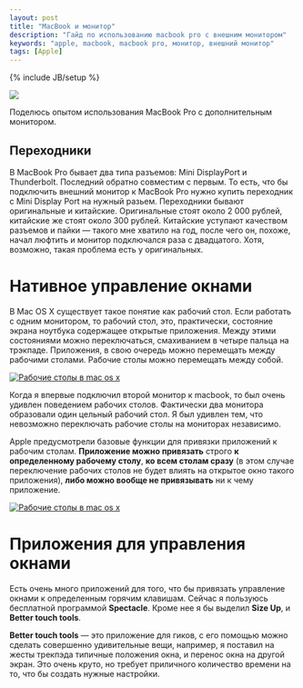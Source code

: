```yaml
---
layout: post
title: "MacBook и монитор"
description: "Гайд по использованию macbook pro с внешним монитором"
keywords: "apple, macbook, macbook pro, монитор, внешний монитор"
tags: [Apple]
---
```

{% include JB/setup %}

![](http://31808.selcdn.ru/it-prm/pics/apple_displays.png) 

Поделюсь опытом использования MacBook Pro с дополнительным монитором. 

## Переходники

В MacBook Pro бывает два типа разъемов: Mini DisplayPort и Thunderbolt. Последний обратно совместим с первым. То есть, что бы подключить внешний монитор к MacBook Pro нужно купить переходник с Mini Display Port на нужный разьем. Переходники бывают оригинальные и китайские. Оригинальные стоят около 2 000 рублей, китайские же стоят около 300 рублей. Китайские уступают качеством разъемов и пайки — такого мне хватило на год, после чего он, похоже, начал люфтить и монитор подключался раза с двадцатого. Хотя, возможно, такая проблема есть у оригинальных. 

# Нативное управление окнами

В Mac OS X существует такое понятие как рабочий стол. Если работать с одним монитором, то рабочий стол, это, практически, состояние экрана ноутбука содержащее открытые приложения. Между этими состояниями можно переключаться, смахиванием в четыре пальца на трэкпаде. Приложения, в свою очередь можно перемещать между рабочими столами. Рабочие столы можно перемещать между собой.

<a href="http://31808.selcdn.ru/it-prm/pics/mac-screens.png" rel="nofollow"><img src="http://31808.selcdn.ru/it-prm/pics/mac-screens.png" alt="Рабочие столы в mac os x"></a>

Когда я впервые подключил второй монитор к macbook, то был очень удивлен поведением рабочих столов. Фактически два монитора образовали один цельный рабочий стол. Я был удивлен тем, что невозможно переключать рабочие столы на мониторах независимо. 

Apple предусмотрели базовые функции для привязки приложений к рабочим столам. **Приложение можно привязать** строго **к определенному рабочему столу**, **ко всем столам сразу** (в этом случае переключение рабочих столов не будет влиять на открытое окно такого приложения), **либо можно вообще не привязывать** ни к чему приложение.

<a href="http://31808.selcdn.ru/it-prm/pics/allscreens.jpg" rel="nofollow"><img src="http://31808.selcdn.ru/it-prm/pics/allscreens.jpg" alt="Рабочие столы в mac os x"></a>


# Приложения для управления окнами

Есть очень много приложений для того, что бы привязать управление окнами к определенным горячим клавишам. Сейчас я пользуюсь бесплатной программой **Spectacle**. Кроме нее я бы выделил **Size Up**, и **Better touch tools**. 

**Better touch tools** — это приложение для гиков, с его помощью можно сделать совершенно удивительные вещи, например, я поставил на жесты трекпэда типичные положения окна, и перенос окна на другой экран. Это очень круто, но требует приличного количество времени на то, что бы создать нужные настройки.






